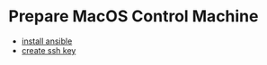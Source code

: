 
# Prepare MacOS Control Machine

* [install ansible](https://docs.ansible.com/ansible/latest/installation_guide/intro_installation.html#latest-releases-via-pip)
* [create ssh key](./SSH.md)

